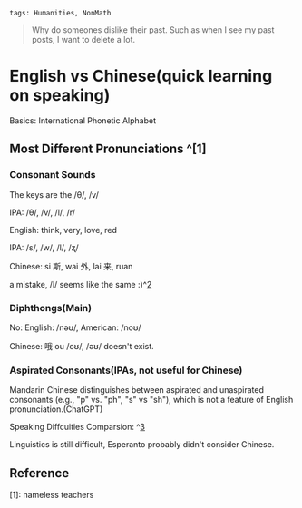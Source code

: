 ```
tags: Humanities, NonMath
```

> Why do someones dislike their past.
> Such as when I see my past posts, I want to delete a lot.


# English vs Chinese(quick learning on speaking)

Basics: International Phonetic Alphabet

## Most Different Pronunciations ^[1]

### Consonant Sounds

The keys are the /θ/, /v/

IPA: /θ/, /v/, /l/, /r/

English: think, very, love, red

IPA: /s/, /w/, /l/, /ʐ/

Chinese: si 斯, wai 外, lai 来, ruan

a mistake, /l/ seems like the same :\)^[2]

### Diphthongs(Main)

No: English: /nəʊ/, American: /noʊ/

Chinese: 哦 ou /oʊ/, /əʊ/ doesn't exist.

### Aspirated Consonants(IPAs, not useful for Chinese)

Mandarin Chinese distinguishes between aspirated and 
unaspirated consonants (e.g., "p" vs. "ph", "s" vs "sh"), which is not a feature of English pronunciation.(ChatGPT)

Speaking Diffcuities Comparsion: ^[3]

Linguistics is still difficult, Esperanto probably didn't consider Chinese.
<!--
### Random Toughts On (ONLY) Speaking

Not Professional Diffculties/Differences For Chinese: 

(tongue)F(connected speech) > R ~= I ~= (teeth)G ~= E > JS^[3]

For /r//R/ like IPAs:
(tongue) below: F, middle: E/C, above: I

Also, not professional. There, neat comparisons. 
-->

## Reference

[1]: nameless teachers

[2]: https://en.wikipedia.org/wiki/Help:IPA/Mandarin

[3]: https://zhuanlan.zhihu.com/p/341169502

[4]: https://www.cambridge.org/features/IPAchart/
